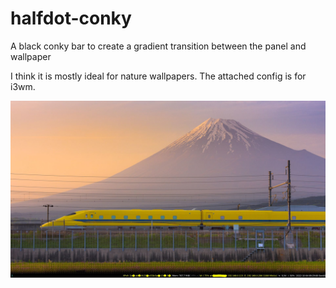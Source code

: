 # halfdot-conky
A black conky bar to create a gradient transition between the panel and wallpaper

I think it is mostly ideal for nature wallpapers. The attached config is for i3wm.

![alt text](screen.jpg)
